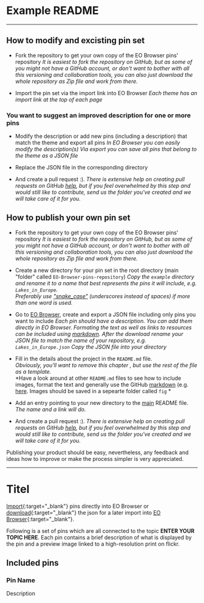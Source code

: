 # Example README

---

## How to modify and excisting pin set 

* Fork the repository to get your own copy of the EO Browser pins' repository
  *It is easiest to fork the repository on GitHub, but as some of you might not have a GitHub account, or don't want to bother with all this versioning and collaboration tools, you can also just download the whole repository as Zip file and work from there.*

* Import the pin set via the import link into EO Browser
  *Each theme has an import link at the top of each page*

### You want to suggest an improved description for one or more pins

* Modify the description or add new pins (including a description) that match the theme and export all pins
  *In EO Browser you can easily modify the description(s)*
  *Via export you can save all pins that belong to the theme as a JSON file*
  
* Replace the JSON file in the corresponding directory 

* And create a pull request :).
  *There is extensive help on creating pull requests on GitHub [help](https://help.github.com/categories/collaborating-with-issues-and-pull-requests/), but if you feel overwhelmed by this step and would still like to contribute, send us the folder you've created and we will take care of it for you.*

## How to publish your own pin set

* Fork the repository to get your own copy of the EO Browser pins' repository
  *It is easiest to fork the repository on GitHub, but as some of you might not have a GitHub account, or don't want to bother with all this versioning and collaboration tools, you can also just download the whole repository as Zip file and work from there.*
  
* Create a new directory for your pin set in the root directory (main "folder" called `EO-Browser-pins-repository`)
  *Copy the `example` directory and rename it to a name that best represents the pins it will include, e.g. `Lakes_in_Europe`.*   
  *Preferably use ["snake_case"](https://simple.wikipedia.org/wiki/Snake_case) (underscores instead of spaces) if more than one word is used.*
  
* Go to [EO Browser](https://apps.sentinel-hub.com/eo-browser/?zoom=10&lat=41.9&lng=12.5&themeId=DEFAULT-THEME), create and export a JSON file including only pins you want to include
  *Each pin should have a description. You can add them directly in EO Browser. Formating the text as well as links to resources can be included using [markdown](https://help.github.com/categories/writing-on-github/).*
  *After the download rename your JSON file to match the name of your repository, e.g. `Lakes_in_Europe.json`*
  *Copy the JSON file into your directory*
  
* Fill in the details about the project in the `README.md` file.   
  *Obviously, you'll want to remove this chapter , but use the rest of the file as a template.*   
  *Have a look around at other `README.md` files to see how to include images, format the text and generally use the GitHub [markdown](https://help.github.com/categories/writing-on-github/) (e.g. [here](../Monitoring_Earth_from_Space/README.md). Images should be saved in a sepearte folder called `fig` *
  
* Add an entry pointing to your new directory to the [main](../README.md) README file.   
  *The name and a link will do.* 
  
* And create a pull request :).
  *There is extensive help on creating pull requests on GitHub [help](https://help.github.com/categories/collaborating-with-issues-and-pull-requests/), but if you feel overwhelmed by this step and would still like to contribute, send us the folder you've created and we will take care of it for you.*

Publishing your product should be easy, nevertheless, any feedback and ideas how to improve or make the process simpler is very appreciated.

---

# Titel

[Import](https://apps.sentinel-hub.com/eo-browser/?sharedPinsListId=1a13b4fd-47bc-4bb4-a03f-d386e0b1f728){:target="_blank"} pins directly into EO Browser or [download](Wildfires.json){:target="_blank"} the json for a later import into [EO Browser](https://apps.sentinel-hub.com/eo-browser/?zoom=10&lat=41.9&lng=12.5&themeId=DEFAULT-THEME){:target="_blank"}.

Following is a set of pins which are all connected to the topic __ENTER YOUR TOPIC HERE__. Each pin contains a brief description of what is displayed by the pin and a preview image linked to a high-resolution print on flickr.

## Included pins 

### Pin Name

Description
